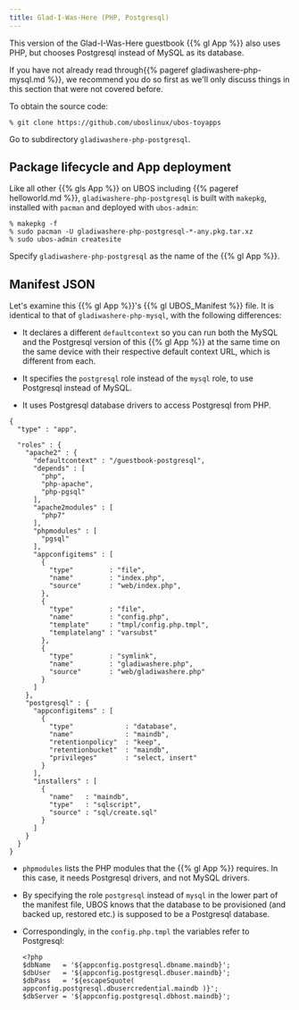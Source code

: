 ```yaml
---
title: Glad-I-Was-Here (PHP, Postgresql)
---
```


This version of the Glad-I-Was-Here guestbook {{% gl App %}} also uses PHP,
but chooses Postgresql instead of MySQL as its database.

If you have not already read through{{% pageref gladiwashere-php-mysql.md %}},
we recommend you do so first as we'll only discuss things in this
section that were not covered before.

To obtain the source code:

```
% git clone https://github.com/uboslinux/ubos-toyapps
```

Go to subdirectory ``gladiwashere-php-postgresql``.

## Package lifecycle and App deployment

Like all other {{% gls App %}} on UBOS including {{% pageref helloworld.md %}},
``gladiwashere-php-postgresql`` is built with ``makepkg``, installed with
``pacman`` and deployed with ``ubos-admin``:

```
% makepkg -f
% sudo pacman -U gladiwashere-php-postgresql-*-any.pkg.tar.xz
% sudo ubos-admin createsite
```

Specify ``gladiwashere-php-postgresql`` as the name of the {{% gl App %}}.

## Manifest JSON

Let's examine this {{% gl App %}}'s {{% gl UBOS_Manifest %}} file. It is identical
to that of ``gladiwashere-php-mysql``, with the following differences:

* It declares a different ``defaultcontext`` so you can run both the MySQL and the
  Postgresql version of this {{% gl App %}} at the same time on the same device with
  their respective default context URL, which is different from each.

* It specifies the ``postgresql`` role instead of the ``mysql`` role, to use
  Postgresql instead of MySQL.

* It uses Postgresql database drivers to access Postgresql from PHP.

```
{
  "type" : "app",

  "roles" : {
    "apache2" : {
      "defaultcontext" : "/guestbook-postgresql",
      "depends" : [
        "php",
        "php-apache",
        "php-pgsql"
      ],
      "apache2modules" : [
        "php7"
      ],
      "phpmodules" : [
        "pgsql"
      ],
      "appconfigitems" : [
        {
          "type"         : "file",
          "name"         : "index.php",
          "source"       : "web/index.php",
        },
        {
          "type"         : "file",
          "name"         : "config.php",
          "template"     : "tmpl/config.php.tmpl",
          "templatelang" : "varsubst"
        },
        {
          "type"         : "symlink",
          "name"         : "gladiwashere.php",
          "source"       : "web/gladiwashere.php"
        }
      ]
    },
    "postgresql" : {
      "appconfigitems" : [
        {
          "type"             : "database",
          "name"             : "maindb",
          "retentionpolicy"  : "keep",
          "retentionbucket"  : "maindb",
          "privileges"       : "select, insert"
        }
      ],
      "installers" : [
        {
          "name"   : "maindb",
          "type"   : "sqlscript",
          "source" : "sql/create.sql"
        }
      ]
    }
  }
}
```

* ``phpmodules`` lists the PHP modules that the {{% gl App %}} requires.
  In this case, it needs Postgresql drivers, and not MySQL drivers.

* By specifying the role ``postgresql`` instead of ``mysql`` in the lower part of
  the manifest file, UBOS knows that the database to be provisioned (and backed up,
  restored etc.) is supposed to be a Postgresql database.

* Correspondingly, in the ``config.php.tmpl`` the variables refer to Postgresql:

  ```
  <?php
  $dbName   = '${appconfig.postgresql.dbname.maindb}';
  $dbUser   = '${appconfig.postgresql.dbuser.maindb}';
  $dbPass   = '${escapeSquote( appconfig.postgresql.dbusercredential.maindb )}';
  $dbServer = '${appconfig.postgresql.dbhost.maindb}';
  ```
